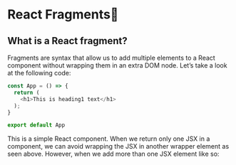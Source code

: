 # React Fragments📌

## What is a React fragment?

Fragments are syntax that allow us to add multiple elements to a React component without wrapping them in an extra DOM node.
Let’s take a look at the following code:

```javascript
const App = () => {
  return (
    <h1>This is heading1 text</h1>
  );
}

export default App
```

This is a simple React component. When we return only one JSX in a component, we can avoid wrapping the JSX in another wrapper element as seen above. However, when we add more than one JSX element like so: